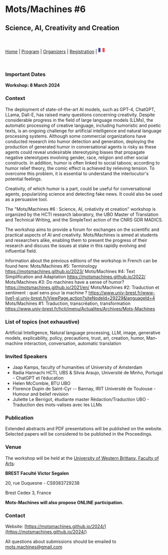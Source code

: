 # Mots/Machines #6
## Science, AI, Creativity and Creation

<br>

[Home](index) | [Program](program) | [Organizers](orga) | [Registration](registration) | [<img src="FR.png" width="20">](../fr/cfp)

<br>

### Important Dates

**Workshop: 8 March 2024**

### Context

The deployment of state-of-the-art AI models, such as GPT-4, ChatGPT, LLama, Dall-E, has raised many questions concerning creativity. Despite considerable progress in the field of large language models (LLMs), the automatic processing of creative language, including humoristic and poetic texts, is an ongoing challenge for artificial intelligence and natural language processing systems. Although some commercial organizations have conducted research into humor detection and generation, deploying the production of generated humor in conversational agents is risky as these agents could reveal undesirable stereotyping biases that propagate negative stereotypes involving gender, race, religion and other social constructs. In addition, humor is often linked to social taboos; according to humor relief theory, the comic effect is achieved by relieving tension. To overcome this problem, it is essential to understand the interlocutor's potential feelings.

Creativity, of which humor is a part, could be useful for conversational agents, popularizing science and detecting fake news. It could also be used as a persuasive tool.

The "Mots/Machines #6 : Science, AI, créativity et creation" workshop is organized by the HCTI research laboratory, the UBO Master of Translation and Technical Writing, and the SimpleText action of the CNRS GDR MADICS.

The workshop aims to provide a forum for exchanges on the scientific and practical aspects of AI and creativity. Mots/Machines is aimed at students and researchers alike, enabling them to present the progress of their research and discuss the issues at stake in this rapidly evolving and influential field.

Information about the previous editions of the workshop in French can be found here:
Mots/Machines #5: Terminology https://motsmachines.github.io/2023/ 
Mots/Machines #4: Text Simplification and Adaptation https://motsmachines.github.io/2022/ 
Mots/Machines #3: Do machines have a sense of humor? https://motsmachines.github.io/2021/en/ 
Mots/Machines #2: Traduction et sentiment : quel sens pour la machine ? https://www.univ-brest.fr/www-live1-sl.univ-brest.fr/ViewPage.action?siteNodeId=29229&languageId=4  
Mots/Machines #1: Traduction, transcréation, transformation https://www.univ-brest.fr/hcti/menu/Actualites/Archives/Mots-Machines 

### List of topics (not exhaustive)

Artificial Intelligence, Natural language processing, LLM, image, generative models, explicability, policy, precautions, trust, art, creation, humor, Man-machine interaction, conversation, automatic translation

### Invited Speakers

* Jaap Kamps, faculty of humanities of University of Amsterdam
* Radia Hannachi HCTI, UBS & Silvia Araujo, Université de Minho, Portugal - ChatGPT et l’éducation
* Helen McCombie, BTU UBO
* Florence Dupin de Saint-Cyr -- Bannay, IRIT Université de Toulouse - Humour and belief revision
* Juliette Le Berrigot, étudiante master Rédaction/Traduction UBO - Traduction des mots-valises avec les LLMs


### Publication

Extended abstracts and PDF presentations will be published on the website. Selected papers will be considered to be published in the Proceedings. 

### Venue

The workshop will be held at the [University of Western Brittany, Faculty of Arts](https://www.univ-brest.fr/UFR-Lettres-et-Sciences-Humaines):

**BREST Faculté Victor Segalen**

20, rue Duquesne - CS9383729238

Brest Cedex 3, France

**Mots-Machines will also propose ONLINE participation.**

### Contact

Website: [https://motsmachines.github.io/2024/](https://motsmachines.github.io/2024/)

All questions about submissions should be emailed to [mots.machines@gmail.com](mailto:mots.machines@gmail.com)
